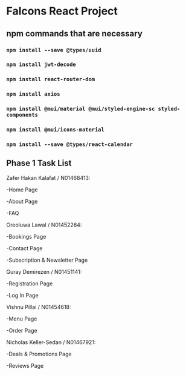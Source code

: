 # Falcons React Project

## npm commands that are necessary

### `npm install --save @types/uuid`

### `npm install jwt-decode`

### `npm install react-router-dom`

### `npm install axios`

### `npm install @mui/material @mui/styled-engine-sc styled-components`

### `npm install @mui/icons-material`

### `npm install --save @types/react-calendar`

## Phase 1 Task List

Zafer Hakan Kalafat / N01468413:

-Home Page

-About Page

-FAQ

Oreoluwa Lawal / N01452264:

-Bookings Page

-Contact Page

-Subscription & Newsletter Page

Guray Demirezen / N01451141:

-Registration Page

-Log In Page

Vishnu Pillai / N01454618:

-Menu Page

-Order Page

Nicholas Keller-Sedan / N01467921:

-Deals & Promotions Page

-Reviews Page
